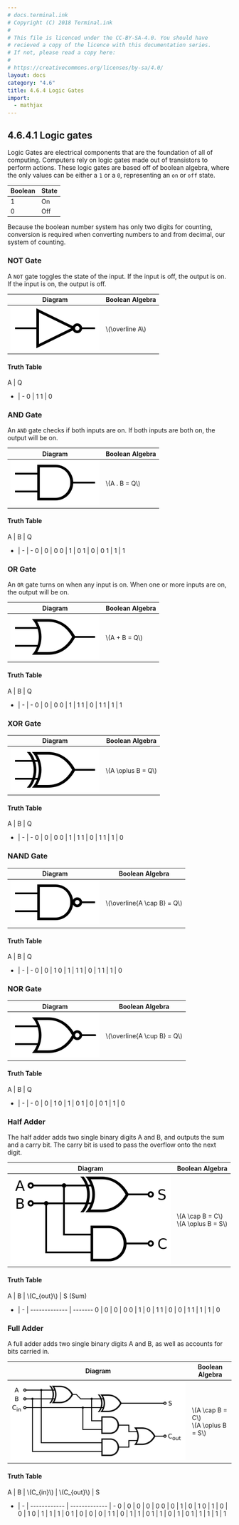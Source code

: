 ```yaml
---
# docs.terminal.ink
# Copyright (C) 2018 Terminal.ink
#
# This file is licenced under the CC-BY-SA-4.0. You should have
# recieved a copy of the licence with this documentation series.
# If not, please read a copy here:
#
# https://creativecommons.org/licenses/by-sa/4.0/
layout: docs
category: "4.6"
title: 4.6.4 Logic Gates
import:
  - mathjax
---
```


## 4.6.4.1 Logic gates
Logic Gates are electrical components that are the foundation of all of computing. Computers rely on logic gates made out of transistors to perform actions. These logic gates are based off of boolean algebra, where the only values can be either a `1` or a `0`, representing an `on` or `off` state.

Boolean | State
------- | -----
1       | On
0       | Off

Because the boolean number system has only two digits for counting, conversion is required when converting numbers to and from decimal, our system of counting.

### NOT Gate
A `NOT` gate toggles the state of the input.
If the input is off, the output is on.
If the input is on, the output is off.

Diagram                                         | Boolean Algebra
----------------------------------------------- | --------------------
![An image of a NOT gate](/assets/img/not.svg)  | \\(\\overline A\\)

#### Truth Table

A | Q
- | -
0 | 1
1 | 0

### AND Gate
An `AND` gate checks if both inputs are on.
If both inputs are both on, the output will be on.

Diagram                                         | Boolean Algebra
----------------------------------------------- | --------------------
![An image of an AND gate](/assets/img/and.svg) | \\(A . B = Q\\)

#### Truth Table

A | B | Q
- | - | -
0 | 0 | 0
0 | 1 | 0
1 | 0 | 0
1 | 1 | 1

### OR Gate
An `OR` gate turns on when any input is on.
When one or more inputs are on, the output will be on.

Diagram                                         | Boolean Algebra
----------------------------------------------- | --------------------
![An image of an OR gate](/assets/img/or.svg)   | \\(A + B = Q\\)

#### Truth Table

A | B | Q
- | - | -
0 | 0 | 0
0 | 1 | 1
1 | 0 | 1
1 | 1 | 1

### XOR Gate

Diagram                                         | Boolean Algebra
----------------------------------------------- | --------------------
![An image of an XOR gate](/assets/img/xor.svg) | \\(A \\oplus B = Q\\)

#### Truth Table

A | B | Q
- | - | -
0 | 0 | 0
0 | 1 | 1
1 | 0 | 1
1 | 1 | 0

### NAND Gate

Diagram                                           | Boolean Algebra
------------------------------------------------- | --------------------
![An image of an NAND gate](/assets/img/nand.svg) | \\(\\overline{A \\cap B} = Q\\)

#### Truth Table

A | B | Q
- | - | -
0 | 0 | 1
0 | 1 | 1
1 | 0 | 1
1 | 1 | 0

### NOR Gate

Diagram                                         | Boolean Algebra
----------------------------------------------- | --------------------
![An image of an NOR gate](/assets/img/nor.svg) | \\(\\overline{A \\cup B} = Q\\)

#### Truth Table

A | B | Q
- | - | -
0 | 0 | 1
0 | 1 | 0
1 | 0 | 0
1 | 1 | 0

### Half Adder
The half adder adds two single binary digits A and B, and outputs the sum and a carry bit.
The carry bit is used to pass the overflow onto the next digit.

Diagram                                                 | Boolean Algebra
------------------------------------------------------- | -------------------------------
![An image of an half adder](/assets/img/halfadder.svg) | \\(A \\cap B = C\\)<br>\\(A \\oplus B = S\\)

#### Truth Table

A | B | \\(C_{out}\\) | S (Sum)
- | - | ------------- | -------
0 | 0 | 0             | 0
0 | 1 | 0             | 1
1 | 0 | 0             | 1
1 | 1 | 1             | 0

### Full Adder
A full adder adds two single binary digits A and B, as well as accounts for bits carried in.

Diagram                                                 | Boolean Algebra
------------------------------------------------------- | -------------------------------
![An image of an full adder](/assets/img/fulladder.svg) | \\(A \\cap B = C\\)<br>\\(A \\oplus B = S\\)

#### Truth Table

A | B | \\(C_{in}\\) | \\(C_{out}\\) | S
- | - | ------------ | ------------- | -
0 | 0 | 0            | 0             | 0
0 | 0 | 1            | 0             | 1
0 | 1 | 0            | 0             | 1
0 | 1 | 1            | 1             | 0
1 | 0 | 0            | 0             | 1
1 | 0 | 1            | 1             | 0
1 | 1 | 0            | 1             | 0
1 | 1 | 1            | 1             | 1
